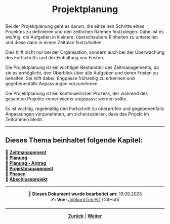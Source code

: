 # <p align="center">Projektplanung</p>

Bei der Projektplanung geht es darum, die einzelnen Schritte eines Projektes zu definieren und den zeitlichen Rahmen festzulegen. Dabei ist es wichtig, die Aufgaben in kleinere, überschaubare Einheiten zu unterteilen und diese dann in einem Zeitplan festzuhalten.

Dies hilft nicht nur bei der Organisation, sondern auch bei der Überwachung des Fortschritts und der Einhaltung von Fristen.

Die Projektplanung ist ein wichtiger Bestandteil des Zeitmanagements, da sie es ermöglicht, den Überblick über alle Aufgaben und deren Fristen zu behalten. Sie hilft dabei, Engpässe frühzeitig zu erkennen und gegebenenfalls Anpassungen vorzunehmen.

Die Projektplanung ist ein kontinuierlicher Prozess, der während des gesamten Projekts immer wieder angepasst werden sollte.

Es ist wichtig, regelmäßig den Fortschritt zu überprüfen und gegebenenfalls Anpassungen vorzunehmen, um sicherzustellen, dass das Projekt im Zeitrahmen bleibt.

---

**Dieses Thema beinhaltet folgende Kapitel:**
---

🔹 [**Zeitmanagement**](/docs/07-methoden_und_projekte/01-projektmanagement/01-zeitmanagement/README.md)<br>
🔹 [**Planung**](/docs/07-methoden_und_projekte/01-projektmanagement/02-planung/README.md) <br>
🔹 [**Planung - Antrag**](/docs/07-methoden_und_projekte/01-projektmanagement/02-planung/01-antrag/README.md) <br>
🔹 [**Projektmanagement**](/docs/07-methoden_und_projekte/01-projektmanagement/03-projektmanagement/README.md) <br>
🔹 [**Phasen**](/docs/07-methoden_und_projekte/01-projektmanagement/04-phasen/README.md) <br>
🔹 [**Abschlussprojekt**](/docs/07-methoden_und_projekte/01-projektmanagement/05-abschlussprojekt/README.md) <br>

---

<p align="center">
📅 <strong>Dieses Dokument wurde bearbeitet am:</strong> 19.09.2025
<br>
✍️ <strong>Von:</strong> <a href="https://github.com/johkori">Johkori(Tim H.)</a> (GitHub)
</p>

---

<p align="center">
<a href="/docs/07-methoden_und_projekte/01-projektmanagement/01-zeitmanagement/README.md"><strong>Zurück</strong></a> | 
<a href="/docs/07-methoden_und_projekte/01-projektmanagement/02-planung/01-antrag/README.md"><strong>Weiter</strong></a>
</p>
